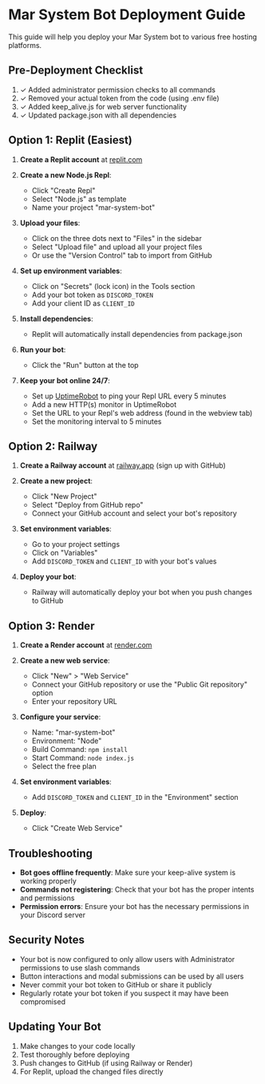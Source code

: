 # Mar System Bot Deployment Guide

This guide will help you deploy your Mar System bot to various free hosting platforms.

## Pre-Deployment Checklist

1. ✓ Added administrator permission checks to all commands
2. ✓ Removed your actual token from the code (using .env file)
3. ✓ Added keep_alive.js for web server functionality
4. ✓ Updated package.json with all dependencies

## Option 1: Replit (Easiest)

1. **Create a Replit account** at [replit.com](https://replit.com)

2. **Create a new Node.js Repl**:
   - Click "Create Repl"
   - Select "Node.js" as template
   - Name your project "mar-system-bot"

3. **Upload your files**:
   - Click on the three dots next to "Files" in the sidebar
   - Select "Upload file" and upload all your project files
   - Or use the "Version Control" tab to import from GitHub

4. **Set up environment variables**:
   - Click on "Secrets" (lock icon) in the Tools section
   - Add your bot token as `DISCORD_TOKEN`
   - Add your client ID as `CLIENT_ID`

5. **Install dependencies**:
   - Replit will automatically install dependencies from package.json

6. **Run your bot**:
   - Click the "Run" button at the top

7. **Keep your bot online 24/7**:
   - Set up [UptimeRobot](https://uptimerobot.com) to ping your Repl URL every 5 minutes
   - Add a new HTTP(s) monitor in UptimeRobot
   - Set the URL to your Repl's web address (found in the webview tab)
   - Set the monitoring interval to 5 minutes

## Option 2: Railway

1. **Create a Railway account** at [railway.app](https://railway.app) (sign up with GitHub)

2. **Create a new project**:
   - Click "New Project"
   - Select "Deploy from GitHub repo"
   - Connect your GitHub account and select your bot's repository

3. **Set environment variables**:
   - Go to your project settings
   - Click on "Variables"
   - Add `DISCORD_TOKEN` and `CLIENT_ID` with your bot's values

4. **Deploy your bot**:
   - Railway will automatically deploy your bot when you push changes to GitHub

## Option 3: Render

1. **Create a Render account** at [render.com](https://render.com)

2. **Create a new web service**:
   - Click "New" > "Web Service"
   - Connect your GitHub repository or use the "Public Git repository" option
   - Enter your repository URL

3. **Configure your service**:
   - Name: "mar-system-bot"
   - Environment: "Node"
   - Build Command: `npm install`
   - Start Command: `node index.js`
   - Select the free plan

4. **Set environment variables**:
   - Add `DISCORD_TOKEN` and `CLIENT_ID` in the "Environment" section

5. **Deploy**:
   - Click "Create Web Service"

## Troubleshooting

- **Bot goes offline frequently**: Make sure your keep-alive system is working properly
- **Commands not registering**: Check that your bot has the proper intents and permissions
- **Permission errors**: Ensure your bot has the necessary permissions in your Discord server

## Security Notes

- Your bot is now configured to only allow users with Administrator permissions to use slash commands
- Button interactions and modal submissions can be used by all users
- Never commit your bot token to GitHub or share it publicly
- Regularly rotate your bot token if you suspect it may have been compromised

## Updating Your Bot

1. Make changes to your code locally
2. Test thoroughly before deploying
3. Push changes to GitHub (if using Railway or Render)
4. For Replit, upload the changed files directly 